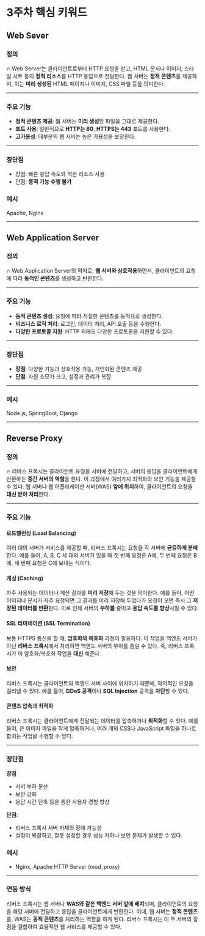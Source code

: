 # 3주차 핵심 키워드

## Web Sever

### 정의

🔥 Web Server는 클라이언트로부터 HTTP 요청을 받고, HTML 문서나 이미지, 스타일 시트 등의 **정적 리소스**를 HTTP 응답으로 전달한다. 웹 서버는 **정적 콘텐츠**를 제공하며, 이는 **미리 생성된** HTML 페이지나 이미지, CSS 파일 등을 의미한다.

---

### 주요 기능

- **정적 콘텐츠 제공**: 웹 서버는 **미리 생성**된 파일을 그대로 제공한다.
- **포트 사용**: 일반적으로 **HTTP는 80**, **HTTPS는 443** 포트를 사용한다.
- **고가용성**: 대부분의 웹 서버는 높은 가용성을 보장한다.

---

### 장단점

- 장점: 빠른 응답 속도와 적은 리소스 사용
- 단점: **동적 기능 수행 불가**

### 예시

Apache, Nginx

---

## Web Application Server

### 정의

🔥 Web Application Server의 약자로, **웹 서버와 상호작용**하면서, 클라이언트의 요청에 따라 **동적인 콘텐츠**를 생성하고 반환한다.

---

### 주요 기능

- **동적 콘텐츠 생성**: 요청에 따라 적절한 콘텐츠를 동적으로 생성한다.
- **비즈니스 로직 처리**: 로그인, 데이터 처리, API 호출 등을 수행한다.
- **다양한 프로토콜 지원**: HTTP 외에도 다양한 프로토콜을 지원할 수 있다.

---

### 장단점

- **장점**: 다양한 기능과 상호작용 가능, 개인화된 콘텐츠 제공
- **단점**: 자원 소모가 크고, 설정과 관리가 복잡

---

### 예시

Node.js, SpringBoot, Django

---

## Reverse Proxy

### 정의

🔥 리버스 프록시는 클라이언트 요청을 서버에 전달하고, 서버의 응답을 클라이언트에게 반환하는 **중간 서버의 역할**을 한다. 이 과정에서 여러가지 최적화와 보안 기능을 제공할 수 있다. 웹 서버나 웹 어플리케이션 서버(WAS) **앞에 위치**하여, 클라이언트의 요청을 **대신 받아 처리**한다.

---

### 주요 기능

#### 로드밸런싱 (Load Balancing)

여러 대의 서버가 서비스를 제공할 때, 리버스 프록시는 요청을 각 서버에 **균등하게 분배**한다. 예를 들어, A, B, C 세 대의 서버가 있을 때 첫 번째 요청은 A에, 두 번째 요청은 B에, 세 번째 요청은 C에 보내는 식이다.

#### 캐싱 (Caching)

자주 사용되는 데이터나 계산 결과를 **미리 저장**해 두는 것을 의미한다. 예를 들어, 어떤 이미지나 문서가 자주 요청되면 그 결과를 미리 저장해 두었다가 요청이 오면 즉시 그 **저장된 데이터를 반환**한다. 이로 인해 서버의 **부하를** 줄이고 **응답 속도를 향상**시킬 수 있다.

#### SSL 터미네이션 (SSL Termination)

보통 HTTPS 통신을 할 때, **암호화와 복호화** 과정이 필요하다. 이 작업을 백엔드 서버가 아닌 **리버스 프록시**에서 처리하면 백엔드 서버의 부하를 줄일 수 있다. 즉, 리버스 프록시가 이 암호화/복호화 작업을 **대신** 해준다.

#### 보안

리버스 프록시는 클라이언트와 백엔드 서버 사이에 위치하기 때문에, 악의적인 요청을 걸러낼 수 있다. 예를 들어, **DDoS 공격**이나 **SQL Injection** 공격을 **차단**할 수 있다.

#### **콘텐츠 압축과 최적화**

리버스 프록시는 클라이언트에게 전달되는 데이터를 압축하거나 **최적화**할 수 있다. 예를 들어, 큰 이미지 파일을 작게 압축하거나, 여러 개의 CSS나 JavaScript 파일을 하나로 합치는 작업을 수행할 수 있다.

---

### 장단점

**장점**
- 서버 부하 분산
- 보안 강화
- 응답 시간 단축 등을 통한 사용자 경험 향상

**단점**:
- 리버스 프록시 서버 자체의 장애 가능성
- 설정이 복잡하고, 잘못 설정할 경우 성능 저하나 보안 문제가 발생할 수 있다.

### 예시

- Nginx, Apache HTTP Server (mod_proxy)

---

### **연동 방식**

리버스 프록시는 웹 서버나 **WAS와 같은 백엔드 서버 앞에 배치**되며, 클라이언트의 요청을 해당 서버에 전달하고 응답을 클라이언트에게 반환한다. 이때, 웹 서버는 **정적 콘텐츠**를, WAS는 **동적 콘텐츠**를 처리하는 역할을 하게 된다. 리버스 프록시는 이 두 서버의 장점을 결합하여 효율적인 웹 서비스를 제공할 수 있다.
